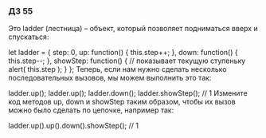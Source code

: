 ### ДЗ 55

Это ladder (лестница) – объект, который позволяет подниматься вверх и спускаться:

let ladder = {
step: 0,
up: function() {
this.step++;
},
down: function() {
this.step--;
},
showStep: function() { // показывает текущую ступеньку
alert( this.step );
}
};
Теперь, если нам нужно сделать несколько последовательных вызовов, мы можем выполнить это так:

ladder.up();
ladder.up();
ladder.down();
ladder.showStep(); // 1
Измените код методов up, down и showStep таким образом, чтобы их вызов можно было сделать по цепочке, например так:

ladder.up().up().down().showStep(); // 1